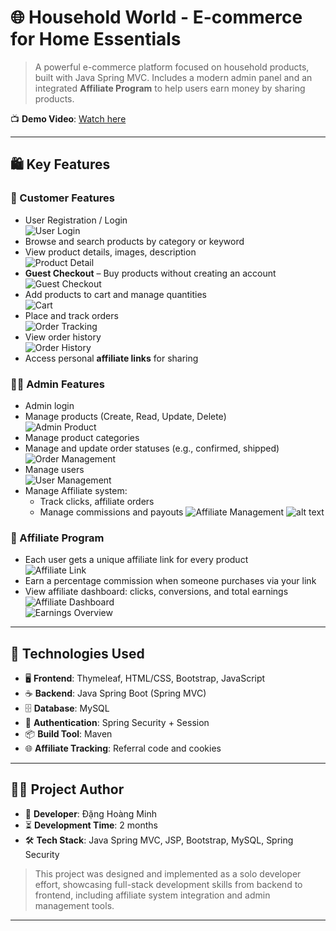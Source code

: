# 🌐 Household World - E-commerce for Home Essentials

> A powerful e-commerce platform focused on household products, built with Java Spring MVC. Includes a modern admin panel and an integrated **Affiliate Program** to help users earn money by sharing products.

📺 **Demo Video**: [Watch here](https://youtu.be/049BbnEYXek?si=0amxHlCWogeEG8aE)

---

## 🛍️ Key Features

### 👤 Customer Features
- User Registration / Login  
  ![User Login](assets/images/image-1.png)
- Browse and search products by category or keyword
- View product details, images, description  
  ![Product Detail](assets/images/detail.png)
- **Guest Checkout** – Buy products without creating an account  
  ![Guest Checkout](assets/images/image.png)
- Add products to cart and manage quantities  
  ![Cart](assets/images/image-6.png)
- Place and track orders  
  ![Order Tracking](assets/images/image-9.png)
- View order history  
  ![Order History](assets/images/image-10.png)
- Access personal **affiliate links** for sharing

### 🧑‍💼 Admin Features
- Admin login
- Manage products (Create, Read, Update, Delete)  
  ![Admin Product](assets/images/image-3.png)
- Manage product categories
- Manage and update order statuses (e.g., confirmed, shipped)  
  ![Order Management](assets/images/image-11.png)
- Manage users  
  ![User Management](assets/images/image-4.png)
- Manage Affiliate system:
  - Track clicks, affiliate orders
  - Manage commissions and payouts
  ![Affiliate Management](assets/images/image-4.png)
  ![alt text](assets/images/image-12.png)


### 🔗 Affiliate Program
- Each user gets a unique affiliate link for every product  
  ![Affiliate Link](assets/images/affilink.png)
- Earn a percentage commission when someone purchases via your link
- View affiliate dashboard: clicks, conversions, and total earnings  
  ![Affiliate Dashboard](assets/images/image-2.png)  
  ![Earnings Overview](assets/images/image-5.png)

---

## 🧰 Technologies Used

- 🖥️ **Frontend**: Thymeleaf, HTML/CSS, Bootstrap, JavaScript  
- ☕ **Backend**: Java Spring Boot (Spring MVC)  
- 🗄️ **Database**: MySQL  
- 🔐 **Authentication**: Spring Security + Session
- 📦 **Build Tool**: Maven  
- 🌐 **Affiliate Tracking**: Referral code and cookies

---

## 👨‍💻 Project Author

- 👤 **Developer**: Đặng Hoàng Minh 
- ⏳ **Development Time**: 2 months  
- 🛠️ **Tech Stack**: Java Spring MVC, JSP, Bootstrap, MySQL, Spring Security

> This project was designed and implemented as a solo developer effort, showcasing full-stack development skills from backend to frontend, including affiliate system integration and admin management tools.

---


